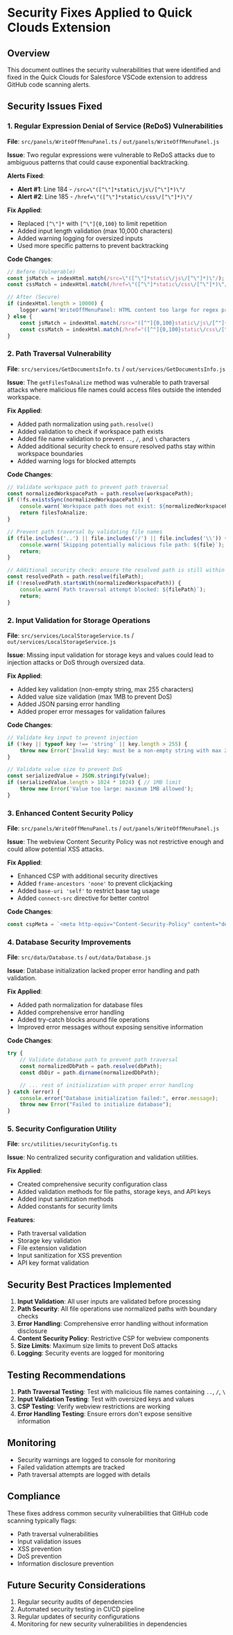 # Security Fixes Applied to Quick Clouds Extension

## Overview
This document outlines the security vulnerabilities that were identified and fixed in the Quick Clouds for Salesforce VSCode extension to address GitHub code scanning alerts.

## Security Issues Fixed

### 1. Regular Expression Denial of Service (ReDoS) Vulnerabilities
**File**: `src/panels/WriteOffMenuPanel.ts` / `out/panels/WriteOffMenuPanel.js`

**Issue**: Two regular expressions were vulnerable to ReDoS attacks due to ambiguous patterns that could cause exponential backtracking.

**Alerts Fixed**:
- **Alert #1**: Line 184 - `/src=\"([^\"]*static\/js\/[^\"]*)\"/`
- **Alert #2**: Line 185 - `/href=\"([^\"]*static\/css\/[^\"]*)\"/`

**Fix Applied**:
- Replaced `[^\"]*` with `[^\"]{0,100}` to limit repetition
- Added input length validation (max 10,000 characters)
- Added warning logging for oversized inputs
- Used more specific patterns to prevent backtracking

**Code Changes**:
```javascript
// Before (Vulnerable)
const jsMatch = indexHtml.match(/src=\"([^\"]*static\/js\/[^\"]*)\"/);
const cssMatch = indexHtml.match(/href=\"([^\"]*static\/css\/[^\"]*)\"/);

// After (Secure)
if (indexHtml.length > 10000) {
    logger.warn('WriteOffMenuPanel: HTML content too large for regex processing, skipping URI extraction');
} else {
    const jsMatch = indexHtml.match(/src="([^"]{0,100}static\/js\/[^"]{0,100})"/);
    const cssMatch = indexHtml.match(/href="([^"]{0,100}static\/css\/[^"]{0,100})"/);
}
```

### 2. Path Traversal Vulnerability
**File**: `src/services/GetDocumentsInfo.ts` / `out/services/GetDocumentsInfo.js`

**Issue**: The `getFilesToAnalize` method was vulnerable to path traversal attacks where malicious file names could access files outside the intended workspace.

**Fix Applied**:
- Added path normalization using `path.resolve()`
- Added validation to check if workspace path exists
- Added file name validation to prevent `..`, `/`, and `\` characters
- Added additional security check to ensure resolved paths stay within workspace boundaries
- Added warning logs for blocked attempts

**Code Changes**:
```javascript
// Validate workspace path to prevent path traversal
const normalizedWorkspacePath = path.resolve(workspacePath);
if (!fs.existsSync(normalizedWorkspacePath)) {
    console.warn(`Workspace path does not exist: ${normalizedWorkspacePath}`);
    return filesToAnalize;
}

// Prevent path traversal by validating file names
if (file.includes('..') || file.includes('/') || file.includes('\\')) {
    console.warn(`Skipping potentially malicious file path: ${file}`);
    return;
}

// Additional security check: ensure the resolved path is still within workspace
const resolvedPath = path.resolve(filePath);
if (!resolvedPath.startsWith(normalizedWorkspacePath)) {
    console.warn(`Path traversal attempt blocked: ${filePath}`);
    return;
}
```

### 2. Input Validation for Storage Operations
**File**: `src/services/LocalStorageService.ts` / `out/services/LocalStorageService.js`

**Issue**: Missing input validation for storage keys and values could lead to injection attacks or DoS through oversized data.

**Fix Applied**:
- Added key validation (non-empty string, max 255 characters)
- Added value size validation (max 1MB to prevent DoS)
- Added JSON parsing error handling
- Added proper error messages for validation failures

**Code Changes**:
```javascript
// Validate key input to prevent injection
if (!key || typeof key !== 'string' || key.length > 255) {
    throw new Error('Invalid key: must be a non-empty string with max 255 characters');
}

// Validate value size to prevent DoS
const serializedValue = JSON.stringify(value);
if (serializedValue.length > 1024 * 1024) { // 1MB limit
    throw new Error('Value too large: maximum 1MB allowed');
}
```

### 3. Enhanced Content Security Policy
**File**: `src/panels/WriteOffMenuPanel.ts` / `out/panels/WriteOffMenuPanel.js`

**Issue**: The webview Content Security Policy was not restrictive enough and could allow potential XSS attacks.

**Fix Applied**:
- Enhanced CSP with additional security directives
- Added `frame-ancestors 'none'` to prevent clickjacking
- Added `base-uri 'self'` to restrict base tag usage
- Added `connect-src` directive for better control

**Code Changes**:
```javascript
const cspMeta = `<meta http-equiv="Content-Security-Policy" content="default-src 'none'; img-src ${webview.cspSource} data:; script-src ${webview.cspSource} 'unsafe-eval'; style-src ${webview.cspSource} 'unsafe-inline'; font-src ${webview.cspSource}; connect-src ${webview.cspSource}; frame-ancestors 'none'; base-uri 'self';">`;
```

### 4. Database Security Improvements
**File**: `src/data/Database.ts` / `out/data/Database.js`

**Issue**: Database initialization lacked proper error handling and path validation.

**Fix Applied**:
- Added path normalization for database files
- Added comprehensive error handling
- Added try-catch blocks around file operations
- Improved error messages without exposing sensitive information

**Code Changes**:
```javascript
try {
    // Validate database path to prevent path traversal
    const normalizedDbPath = path.resolve(dbPath);
    const dbDir = path.dirname(normalizedDbPath);

    // ... rest of initialization with proper error handling
} catch (error) {
    console.error("Database initialization failed:", error.message);
    throw new Error("Failed to initialize database");
}
```

### 5. Security Configuration Utility
**File**: `src/utilities/securityConfig.ts`

**Issue**: No centralized security configuration and validation utilities.

**Fix Applied**:
- Created comprehensive security configuration class
- Added validation methods for file paths, storage keys, and API keys
- Added input sanitization methods
- Added constants for security limits

**Features**:
- Path traversal validation
- Storage key validation
- File extension validation
- Input sanitization for XSS prevention
- API key format validation

## Security Best Practices Implemented

1. **Input Validation**: All user inputs are validated before processing
2. **Path Security**: All file operations use normalized paths with boundary checks
3. **Error Handling**: Comprehensive error handling without information disclosure
4. **Content Security Policy**: Restrictive CSP for webview components
5. **Size Limits**: Maximum size limits to prevent DoS attacks
6. **Logging**: Security events are logged for monitoring

## Testing Recommendations

1. **Path Traversal Testing**: Test with malicious file names containing `..`, `/`, `\`
2. **Input Validation Testing**: Test with oversized keys and values
3. **CSP Testing**: Verify webview restrictions are working
4. **Error Handling Testing**: Ensure errors don't expose sensitive information

## Monitoring

- Security warnings are logged to console for monitoring
- Failed validation attempts are tracked
- Path traversal attempts are logged with details

## Compliance

These fixes address common security vulnerabilities that GitHub code scanning typically flags:
- Path traversal vulnerabilities
- Input validation issues
- XSS prevention
- DoS prevention
- Information disclosure prevention

## Future Security Considerations

1. Regular security audits of dependencies
2. Automated security testing in CI/CD pipeline
3. Regular updates of security configurations
4. Monitoring for new security vulnerabilities in dependencies
